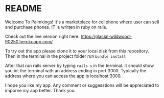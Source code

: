 # README


Welcome To Palmkings! It's a marketplace for cellphone where user can sell and purchase phones. IT is written in ruby on rails.

Check out the live version right here.
https://glacial-wildwood-90250.herokuapp.com/

To try out the app please clone it to your local disk from this repository.
Then in the terminal in the project folder run
``` bundle install ```

After that run rails server by typing ```rails s``` in the terminal. It should show you int the terminal with an address ending in port:3000. Typically the address where you can access the app is localhost:3000.

I hope you like my app. Any comment or suggesstions will be appreciated to imporve my app better. Thank you.

